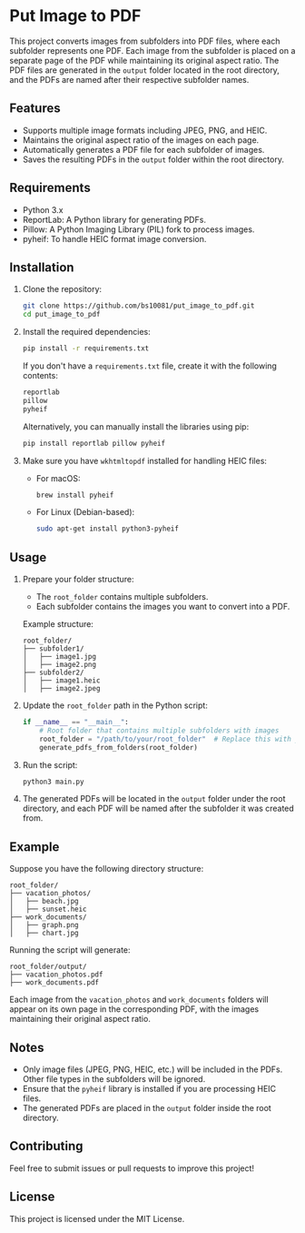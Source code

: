# Put Image to PDF

This project converts images from subfolders into PDF files, where each subfolder represents one PDF. Each image from the subfolder is placed on a separate page of the PDF while maintaining its original aspect ratio. The PDF files are generated in the `output` folder located in the root directory, and the PDFs are named after their respective subfolder names.

## Features
- Supports multiple image formats including JPEG, PNG, and HEIC.
- Maintains the original aspect ratio of the images on each page.
- Automatically generates a PDF file for each subfolder of images.
- Saves the resulting PDFs in the `output` folder within the root directory.

## Requirements

- Python 3.x
- ReportLab: A Python library for generating PDFs.
- Pillow: A Python Imaging Library (PIL) fork to process images.
- pyheif: To handle HEIC format image conversion.

## Installation

1. Clone the repository:

   ```bash
   git clone https://github.com/bs10081/put_image_to_pdf.git
   cd put_image_to_pdf
   ```

2. Install the required dependencies:

   ```bash
   pip install -r requirements.txt
   ```

   If you don't have a `requirements.txt` file, create it with the following contents:

   ```bash
   reportlab
   pillow
   pyheif
   ```

   Alternatively, you can manually install the libraries using pip:

   ```bash
   pip install reportlab pillow pyheif
   ```

3. Make sure you have `wkhtmltopdf` installed for handling HEIC files:

   - For macOS:
     ```bash
     brew install pyheif
     ```
   - For Linux (Debian-based):
     ```bash
     sudo apt-get install python3-pyheif
     ```

## Usage

1. Prepare your folder structure:

   - The `root_folder` contains multiple subfolders.
   - Each subfolder contains the images you want to convert into a PDF.

   Example structure:

   ```
   root_folder/
   ├── subfolder1/
   │   ├── image1.jpg
   │   ├── image2.png
   ├── subfolder2/
   │   ├── image1.heic
   │   ├── image2.jpeg
   ```

2. Update the `root_folder` path in the Python script:

   ```python
   if __name__ == "__main__":
       # Root folder that contains multiple subfolders with images
       root_folder = "/path/to/your/root_folder"  # Replace this with your actual path
       generate_pdfs_from_folders(root_folder)
   ```

3. Run the script:

   ```bash
   python3 main.py
   ```

4. The generated PDFs will be located in the `output` folder under the root directory, and each PDF will be named after the subfolder it was created from.

## Example

Suppose you have the following directory structure:

```
root_folder/
├── vacation_photos/
│   ├── beach.jpg
│   ├── sunset.heic
├── work_documents/
│   ├── graph.png
│   ├── chart.jpg
```

Running the script will generate:

```
root_folder/output/
├── vacation_photos.pdf
├── work_documents.pdf
```

Each image from the `vacation_photos` and `work_documents` folders will appear on its own page in the corresponding PDF, with the images maintaining their original aspect ratio.

## Notes

- Only image files (JPEG, PNG, HEIC, etc.) will be included in the PDFs. Other file types in the subfolders will be ignored.
- Ensure that the `pyheif` library is installed if you are processing HEIC files.
- The generated PDFs are placed in the `output` folder inside the root directory.

## Contributing

Feel free to submit issues or pull requests to improve this project!

## License

This project is licensed under the MIT License.

